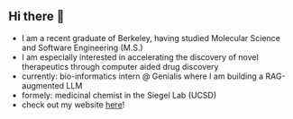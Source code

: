## Hi there 👋

<!--
**dulcetorres3/dulcetorres3** is a ✨ _special_ ✨ repository because its `README.md` (this file) appears on your GitHub profile.
Hello, my name is Dulce and I am a recent Berkeley grad trained in both Software Engineering and Chemistry. I am especially interested in the application of computer aided drug discovery!
- I am a recent graduate of Berkeley, having studied Molecular Science and Software Engineering (M.S.)
- I am especially interested in the application of computer aided drug discovery
- currently: bioinformatics intern @ Genialis where I am  currently working on build a RAG-augmented LLM
- formely: a medicinaly chemistry researcher in the Siegel Lab (UCSD)
- check out my website [here](https://adilenedulce33.wixsite.com/my-site-6)!


Here are some ideas to get you started:

- 🔭 I’m currently working on ...
- 🌱 I’m currently learning ...
- 👯 I’m looking to collaborate on ...
- 🤔 I’m looking for help with ...
- 💬 Ask me about ...
- 📫 How to reach me: ...
- 😄 Pronouns: ...
- ⚡ Fun fact: ...
-->
- I am a recent graduate of Berkeley, having studied Molecular Science and Software Engineering (M.S.)
- I am especially interested in accelerating the discovery of novel therapeutics through computer aided drug discovery
- currently: bio-informatics intern @ Genialis where I am building a RAG-augmented LLM
- formely: medicinal chemist in the Siegel Lab (UCSD)
- check out my website [here](https://adilenedulce33.wixsite.com/my-site-6)!
